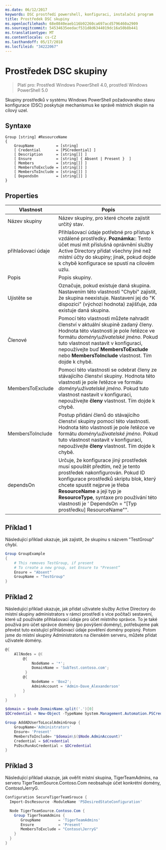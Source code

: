 ```yaml
---
ms.date: 06/12/2017
keywords: DSC prostředí powershell, konfiguraci, instalační program
title: Prostředek DSC skupiny
ms.openlocfilehash: 68e0840eaeb116b92260ca697acd5796460a2909
ms.sourcegitcommit: 54534635eedacf531d8d6344019dc16a50b8b441
ms.translationtype: MT
ms.contentlocale: cs-CZ
ms.lasthandoff: 05/17/2018
ms.locfileid: "34222067"
---
```

# <a name="dsc-group-resource"></a>Prostředek DSC skupiny

> Platí pro: Prostředí Windows PowerShell 4.0, prostředí Windows PowerShell 5.0

Skupiny prostředků v systému Windows PowerShell požadovaného stavu konfigurace (DSC) poskytuje mechanismus ke správě místních skupin na cílový uzel.

## <a name="syntax"></a>Syntaxe

```
Group [string] #ResourceName
{
    GroupName          = [string]
    [ Credential       = [PSCredential] ]
    [ Description      = [string[]] ]
    [ Ensure           = [string] { Absent | Present }  ]
    [ Members          = [string[]] ]
    [ MembersToExclude = [string[]] ]
    [ MembersToInclude = [string[]] ]
    [ DependsOn        = [string[]] ]
}
```

## <a name="properties"></a>Properties

|  Vlastnost  |  Popis   |
|---|---|
| Název skupiny| Název skupiny, pro které chcete zajistit určitý stav.|
| přihlašovací údaje| Přihlašovací údaje potřebné pro přístup k vzdálené prostředky. **Poznámka:**: Tento účet musí mít příslušná oprávnění služby Active Directory přidat všechny jiné než místní účty do skupiny; jinak, pokud dojde k chybě konfigurace se spustí na cílovém uzlu.
| Popis| Popis skupiny.|
| Ujistěte se| Označuje, pokud existuje daná skupina. Nastavením této vlastnosti "Chybí" zajistit, že skupina neexistuje. Nastavení jej do "K dispozici" (výchozí hodnota) zajišťuje, zda existuje daná skupina.|
| Členové| Pomocí této vlastnosti můžete nahradit členství v aktuální skupině zadaný členy. Hodnota této vlastnosti je pole řetězce ve formátu *domény*\\*uživatelské jméno*. Pokud tuto vlastnost nastavit v konfiguraci, nepoužívejte buď **MembersToExclude** nebo **MembersToInclude** vlastnost. Tím dojde k chybě.|
| MembersToExclude| Pomocí této vlastnosti se odebrat členy ze stávajícího členství skupiny. Hodnota této vlastnosti je pole řetězce ve formátu *domény*\\*uživatelské jméno*. Pokud tuto vlastnost nastavit v konfiguraci, nepoužívejte **členy** vlastnost. Tím dojde k chybě.|
| MembersToInclude| Postup přidání členů do stávajícího členství skupiny pomocí této vlastnosti. Hodnota této vlastnosti je pole řetězce ve formátu *domény*\\*uživatelské jméno*. Pokud tuto vlastnost nastavit v konfiguraci, nepoužívejte **členy** vlastnost. Tím dojde k chybě.|
| dependsOn | Určuje, že konfigurace jiný prostředek musí spouštět předtím, než je tento prostředek nakonfigurován. Pokud ID konfigurace prostředků skriptu blok, který chcete spustit nejprve je třeba __ResourceName__ a její typ je __ResourceType__, syntaxe pro používání této vlastnosti je ' DependsOn = "[Typ prostředku] ResourceName"".|

## <a name="example-1"></a>Příklad 1

Následující příklad ukazuje, jak zajistit, že skupinu s názvem "TestGroup" chybí.

```powershell
Group GroupExample
{
    # This removes TestGroup, if present
    # To create a new group, set Ensure to "Present“
    Ensure = "Absent"
    GroupName = "TestGroup"
}
```

## <a name="example-2"></a>Příklad 2

Následující příklad ukazuje, jak přidat uživatele služby Active Directory do místní skupiny administrators v rámci prostředí s více počítači sestavení, které už používáte přihlašovací údaje pro účet místního správce.
To je také používá pro účet správce domény (po povýšení domény), potřebujeme pak převést tuto existující přihlašovací údaje pověření domény popisný.
Potom jsme do místní skupiny Administrators na členském serveru, můžete přidat uživatele domény.

```powershell
@{
    AllNodes = @(
        @{
            NodeName = '*';
            DomainName = 'SubTest.contoso.com';
         }
        @{
            NodeName = 'Box2';
            AdminAccount = 'Admin-Dave_Alexanderson'
        }
    )
}

$domain = $node.DomainName.split('.')[0]
$DCredential = New-Object -TypeName System.Management.Automation.PSCredential -ArgumentList ("$domain\$($credential.Username)", $Credential.Password)

Group AddADUserToLocalAdminGroup {
    GroupName='Administrators'
    Ensure= 'Present'
    MembersToInclude= "$domain\$($Node.AdminAccount)"
    Credential = $dCredential
    PsDscRunAsCredential = $DCredential
}
```

## <a name="example-3"></a>Příklad 3

Následující příklad ukazuje, jak ověřit místní skupina, TigerTeamAdmins, na serveru TigerTeamSource.Contoso.Com neobsahuje účet konkrétní domény, Contoso\JerryG.

```powershell
Configuration SecureTigerTeamSrouce {
  Import-DscResource -ModuleName 'PSDesiredStateConfiguration'

  Node TigerTeamSource.Contoso.Com {
    Group TigerTeamAdmins {
       GroupName        = 'TigerTeamAdmins'
       Ensure           = 'Present'
       MembersToExclude = "Contoso\JerryG"
    }
  }
}
```